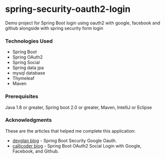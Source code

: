 # spring-security-oauth2-login
Demo project for Spring Boot login using oauth2 with google, facebook and github alongside with spring security form login

### Technologies Used
* Spring Boot
* Spring OAuth2
* Spring Social
* Spring data jpa
* mysql database
* Thymeleaf
* Maven

### Prerequisites
Java 1.8 or greater, Spring boot 2.0 or greater, Maven, IntelliJ or Eclipse
 
### Acknowledgments
These are the articles that helped me complete this application:
* [devglan blog](https://www.devglan.com/spring-security/spring-boot-security-google-oauth) - Spring Boot Security Google Oauth.
* [callicoder blog](https://www.callicoder.com/spring-boot-security-oauth2-social-login-part-1/) - Spring Boot OAuth2 Social Login with Google, Facebook, and Github.